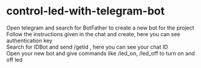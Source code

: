 # control-led-with-telegram-bot
Open telegram and search for BotFather to create a new bot for the project<br>
Follow the instructions given in the chat and create, here you can see authentication key<br>
Search for IDBot and send /getid , here you can see your chat ID<br>
Open your new bot and give commands like /led_on, /led_off to turn on and off led
